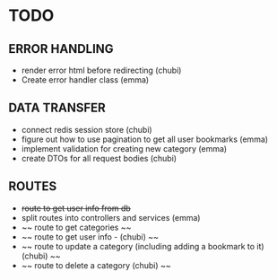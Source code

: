 # TODO

## ERROR HANDLING

- render error html before redirecting (chubi)
- Create error handler class (emma)

## DATA TRANSFER

- connect redis session store (chubi)
- figure out how to use pagination to get all user bookmarks (emma)
- implement validation for creating new category (emma)
- create DTOs for all request bodies (chubi)

## ROUTES

- ~~route to get user info from db~~
- split routes into controllers and services (emma)
- ~~ route to get categories ~~
- ~~ route to get user info - (chubi) ~~
- ~~ route to update a category (including adding a bookmark to it) (chubi) ~~
- ~~ route to delete a category (chubi) ~~

